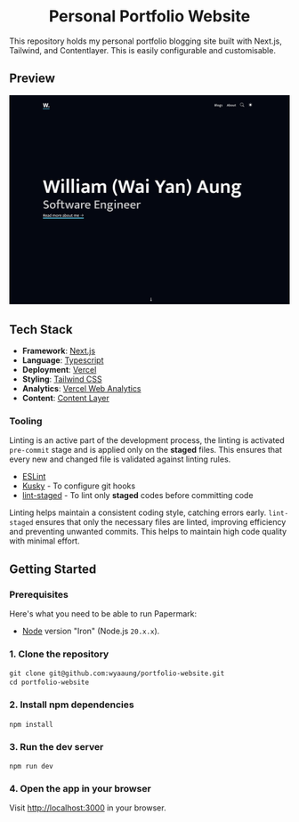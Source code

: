 <div align="center">
  <h1 align="center">Personal Portfolio Website</h1>
</div>

This repository holds my personal portfolio blogging site built with Next.js, Tailwind, and Contentlayer. This is easily configurable and customisable. 

## Preview

![Preview of portfolio website](.github/images/preview.png)

## Tech Stack

- **Framework**: [Next.js](https://nextjs.org/)
- **Language**: [Typescript](https://www.typescriptlang.org/)
- **Deployment**: [Vercel](https://vercel.com)
- **Styling**: [Tailwind CSS](https://tailwindcss.com/)
- **Analytics**: [Vercel Web Analytics](https://vercel.com/docs/analytics)
- **Content**: [Content Layer](https://github.com/timlrx/contentlayer2)

### Tooling

Linting is an active part of the development process, the linting is activated `pre-commit` stage and is applied only on the **staged** files. This ensures that every new and changed file is validated against linting rules.

- [ESLint](https://eslint.org/)
- [Kusky](https://typicode.github.io/husky/) - To configure git hooks
- [lint-staged](https://github.com/lint-staged/lint-staged) - To lint only **staged** codes before committing code


Linting helps maintain a consistent coding style, catching errors early. `lint-staged` ensures that only the necessary files are linted, improving efficiency and preventing unwanted commits. This helps to maintain high code quality with minimal effort.

## Getting Started

### Prerequisites

Here's what you need to be able to run Papermark:

- [Node](https://nodejs.org/en/download/) version "Iron" (Node.js `20.x.x`).


### 1. Clone the repository

```shell
git clone git@github.com:wyaaung/portfolio-website.git
cd portfolio-website
```

### 2. Install npm dependencies

```shell
npm install
```

### 3. Run the dev server

```shell
npm run dev
```

### 4. Open the app in your browser

Visit [http://localhost:3000](http://localhost:3000) in your browser.
